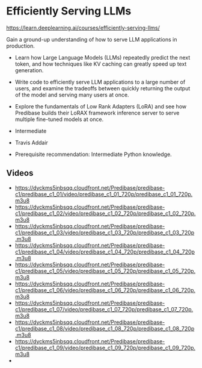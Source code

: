 # Efficiently Serving LLMs

https://learn.deeplearning.ai/courses/efficiently-serving-llms/

Gain a ground-up understanding of how to serve LLM applications in production.

- Learn how Large Language Models (LLMs) repeatedly predict the next token, and how techniques like KV caching can greatly speed up text generation.
- Write code to efficiently serve LLM applications to a large number of users, and examine the tradeoffs between quickly returning the output of the model and serving many users at once.
- Explore the fundamentals of Low Rank Adapters (LoRA) and see how Predibase builds their LoRAX framework inference server to serve multiple fine-tuned models at once.

- Intermediate
- Travis Addair
- Prerequisite recommendation: Intermediate Python knowledge.

## Videos
- https://dyckms5inbsqq.cloudfront.net/Predibase/predibase-c1/predibase_c1_01/video/predibase_c1_01_720p/predibase_c1_01_720p.m3u8
- https://dyckms5inbsqq.cloudfront.net/Predibase/predibase-c1/predibase_c1_02/video/predibase_c1_02_720p/predibase_c1_02_720p.m3u8
- https://dyckms5inbsqq.cloudfront.net/Predibase/predibase-c1/predibase_c1_03/video/predibase_c1_03_720p/predibase_c1_03_720p.m3u8
- https://dyckms5inbsqq.cloudfront.net/Predibase/predibase-c1/predibase_c1_04/video/predibase_c1_04_720p/predibase_c1_04_720p.m3u8
- https://dyckms5inbsqq.cloudfront.net/Predibase/predibase-c1/predibase_c1_05/video/predibase_c1_05_720p/predibase_c1_05_720p.m3u8
- https://dyckms5inbsqq.cloudfront.net/Predibase/predibase-c1/predibase_c1_06/video/predibase_c1_06_720p/predibase_c1_06_720p.m3u8
- https://dyckms5inbsqq.cloudfront.net/Predibase/predibase-c1/predibase_c1_07/video/predibase_c1_07_720p/predibase_c1_07_720p.m3u8
- https://dyckms5inbsqq.cloudfront.net/Predibase/predibase-c1/predibase_c1_08/video/predibase_c1_08_720p/predibase_c1_08_720p.m3u8
- https://dyckms5inbsqq.cloudfront.net/Predibase/predibase-c1/predibase_c1_09/video/predibase_c1_09_720p/predibase_c1_09_720p.m3u8
- 
